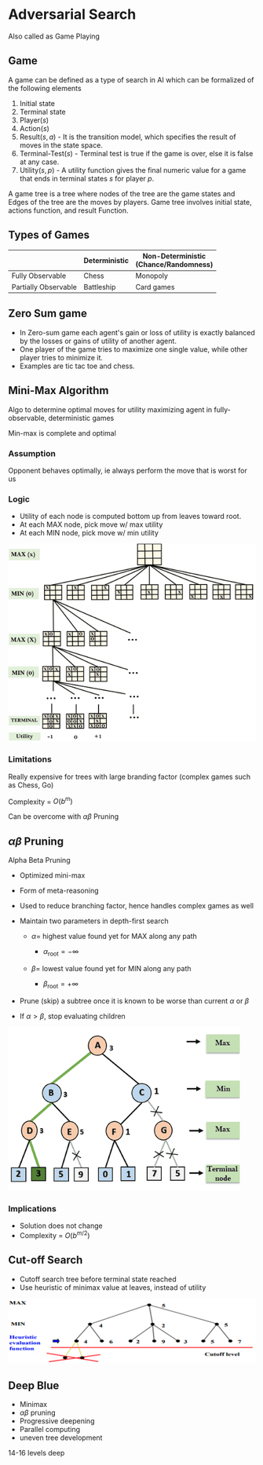 # Adversarial Search

Also called as Game Playing

## Game

A game can be defined as a type of search in AI which can be formalized of the following elements

1. Initial state
2. Terminal state
2. Player$(s)$
3. Action$(s)$
4. Result$(s, a)$ - It is the transition model, which specifies the result of moves in the state space.
5. Terminal-Test$(s)$ - Terminal test is true if the game is over, else it is false at any case. 
6. Utility$(s, p)$ - A utility function gives the final numeric value for a game that ends in terminal states $s$ for player $p$.

A game tree is a tree where nodes of the tree are the game states and Edges of the tree are the moves by players. Game tree involves initial state, actions function, and result Function.

## Types of Games

|       | Deterministic | Non-Deterministic<br />(Chance/Randomness) |
| ----- | -------- | -------- |
| Fully Observable |        Chess  |       Monopoly   |
| Partially Observable |      Battleship    |       Card games   |

## Zero Sum game

- In Zero-sum game each agent's gain or loss of utility is exactly balanced by the losses or gains of utility of another agent.
- One player of the game tries to maximize one single value, while other player tries to minimize it.
- Examples are tic tac toe and chess.

## Mini-Max Algorithm

Algo to determine optimal moves for utility maximizing agent in fully-observable, deterministic games

Min-max is complete and optimal

### Assumption

Opponent behaves optimally, ie always perform the move that is worst for us

### Logic

- Utility of each node is computed bottom up from leaves toward root. 
- At each MAX node, pick move w/ max utility
- At each MIN node, pick move w/ min utility

![Mini-max](../assets/mini-max.png)

### Limitations

Really expensive for trees with large branding factor (complex games such as Chess, Go)

Complexity = $O(b^m)$

Can be overcome with $\alpha \beta$ Pruning

## $\alpha \beta$ Pruning

Alpha Beta Pruning

- Optimized mini-max
- Form of meta-reasoning
- Used to reduce branching factor, hence handles complex games as well 
- Maintain two parameters in depth-first search
  - $\alpha =$ highest value found yet for MAX along any path
    - $\alpha_\text{root} = - \infty$

  - $\beta =$ lowest value found yet for MIN along any path
    - $\beta_\text{root} = + \infty$

- Prune (skip) a subtree once it is known to be worse than current $\alpha$ or $\beta$
- If $\alpha > \beta$, stop evaluating children

![Alpha beta pruning](../assets/alpha-beta-pruning-steps.png)

### Implications

- Solution does not change
- Complexity = $O(b^{m/2})$

## Cut-off Search

- Cutoff search tree before terminal state reached
- Use heuristic of minimax value at leaves, instead of utility

![image-20240330153236873](./assets/image-20240330153236873.png)

## Deep Blue

- Minimax
- $\alpha\beta$ pruning
- Progressive deepening
- Parallel computing
- uneven tree development

14-16 levels deep

